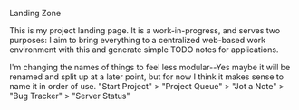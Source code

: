 Landing Zone

This is my project landing page. It is a work-in-progress, and serves two purposes: I aim to bring everything to a centralized web-based work environment with this and generate simple TODO notes for applications.

I'm changing the names of things to feel less modular--Yes maybe it will be renamed and split up at a later point, but for now I think it makes sense to name it in order of use.
"Start Project" > "Project Queue" > "Jot a Note" > "Bug Tracker" > "Server Status"
